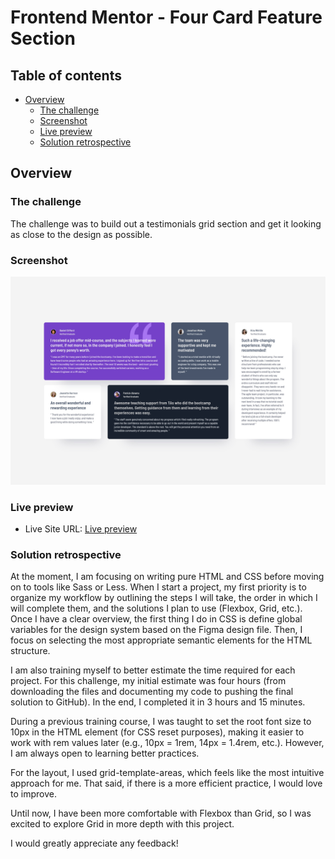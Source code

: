 # Frontend Mentor - Four Card Feature Section 

## Table of contents

- [Overview](#overview)
  - [The challenge](#the-challenge)
  - [Screenshot](#screenshot)
  - [Live preview](#live-preview)
  - [Solution retrospective](#solution-retrospective)

## Overview

### The challenge

The challenge was to build out a testimonials grid section and get it looking as close to the design as possible.

### Screenshot

![](./screenshot.jpg)

### Live preview

- Live Site URL: [Live preview](https://marioncts.github.io/Testimonial-Grid-Section/)

### Solution retrospective

At the moment, I am focusing on writing pure HTML and CSS before moving on to tools like Sass or Less. When I start a project, my first priority is to organize my workflow by outlining the steps I will take, the order in which I will complete them, and the solutions I plan to use (Flexbox, Grid, etc.). Once I have a clear overview, the first thing I do in CSS is define global variables for the design system based on the Figma design file. Then, I focus on selecting the most appropriate semantic elements for the HTML structure.

I am also training myself to better estimate the time required for each project. For this challenge, my initial estimate was four hours (from downloading the files and documenting my code to pushing the final solution to GitHub). In the end, I completed it in 3 hours and 15 minutes.

During a previous training course, I was taught to set the root font size to 10px in the HTML element (for CSS reset purposes), making it easier to work with rem values later (e.g., 10px = 1rem, 14px = 1.4rem, etc.). However, I am always open to learning better practices.

For the layout, I used grid-template-areas, which feels like the most intuitive approach for me. That said, if there is a more efficient practice, I would love to improve.

Until now, I have been more comfortable with Flexbox than Grid, so I was excited to explore Grid in more depth with this project.

I would greatly appreciate any feedback!